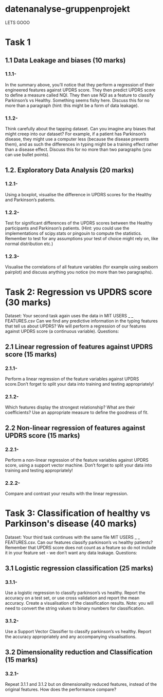 # datenanalyse-gruppenprojekt
LETS GOOO
# Task 1
## 1.1 Data Leakage and biases (10 marks)
### 1.1.1- 
In the summary above, you’ll notice that they perform a regression of their engineered
features against UPDRS score. They then predict UPDRS score to define a measure called
NQI. They then use NQI as a feature to classify Parkinson’s vs Healthy. Something seems
fishy here. Discuss this for no more than a paragraph (hint: this might be a form of data
leakage).
### 1.1.2- 
Think carefully about the tapping dataset. Can you imagine any biases that might
creep into our dataset? For example, if a patient has Parkinson’s disease, they might use a
computer less (because the disease prevents them), and as such the differences in typing
might be a training effect rather than a disease effect. Discuss this for no more than two
paragraphs (you can use bullet points).

## 1.2. Exploratory Data Analysis (20 marks)
### 1.2.1- 
Using a boxplot, visualise the difference in UPDRS scores for the Healthy and
Parkinson’s patients.
### 1.2.2- 
Test for significant differences of the UPDRS scores between the Healthy participants
and Parkinson’s patients. (Hint: you could use the implementations of scipy.stats or pingouin
to compute the statistics. Remember to test for any assumptions your test of choice might rely
on, like normal distribution etc.)
### 1.2.3- 
Visualise the correlations of all feature variables (for example using seaborn pairplot)
and discuss anything you notice (no more than two paragraphs).

# Task 2: Regression vs UPDRS score (30 marks)
Dataset: Your second task again uses the data in MIT
USERS
_
_
FEATURES.csv
Can we find any predictive information in the typing features that tell us about UPDRS? We will perform a
regression of our features against UPDRS score (a continuous variable).
Questions:
## 2.1 Linear regression of features against UPDRS score (15 marks)
### 2.1.1- 
Perform a linear regression of the feature variables against UPDRS score.Don’t forget
to split your data into training and testing appropriately!
### 2.1.2- 
Which features display the strongest relationship? What are their coefficients? Use an
appropriate measure to define the goodness of fit.

## 2.2 Non-linear regression of features against UPDRS score (15 marks)
### 2.2.1- 
Perform a non-linear regression of the feature variables against UPDRS score, using a
support vector machine. Don’t forget to split your data into training and testing appropriately!
### 2.2.2- 
Compare and contrast your results with the linear regression.

# Task 3: Classification of healthy vs Parkinson's disease (40 marks)
Dataset: Your third task continues with the same file MIT
USERS
_
_
FEATURES.csv.
Can our features classify parkinson’s vs healthy patients? Remember that UPDRS score does not count
as a feature so do not include it in your feature set - we don’t want any data leakage.
Questions:
## 3.1 Logistic regression classification (25 marks)
### 3.1.1- 
Use a logistic regression to classify parkinson’s vs healthy. Report the accuracy on a
test set, or use cross validation and report the mean accuracy. Create a visualisation of the
classification results.
Note: you will need to convert the string values to binary numbers for classification.
### 3.1.2- 
Use a Support Vector Classifier to classify parkinson’s vs healthy. Report the accuracy
appropriately and any accompanying visualisations.

## 3.2 Dimensionality reduction and Classification (15 marks)
### 3.2.1- 
Repeat 3.1.1 and 3.1.2 but on dimensionality reduced features, instead of the original
features. How does the performance compare?
